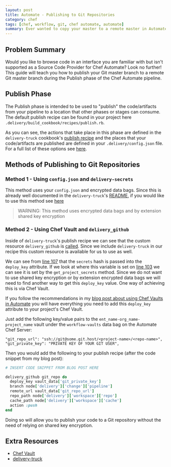 ```yaml
---
layout: post
title: Automate - Publishing to Git Repositories
category: chef
tags: [chef, workflow, git, chef automate, automate]
summary: Ever wanted to copy your master to a remote master in Automate? Find out how!?
---
```


## Problem Summary
Would you like to browse code in an interface you are familiar with but isn't supported as a Source Code Provider for Chef Automate? Look no further! This guide will teach you how to publish your Git master branch to a remote Git master branch during the Publish phase of the Chef Automate pipeline.

## Publish Phase
The Publish phase is intended to be used to "publish" the code/artifacts from your pipeline to a location that other phases or stages can consume. The default publish recipe can be found in your project here `.delivery/build_cookbook/recipes/publish.rb`.

As you can see, the actions that take place in this phase are defined in the `delivery-truck` cookbook's [publish recipe](https://github.com/chef-cookbooks/delivery-truck/blob/master/recipes/publish.rb) and the places that your code/artifacts are published are defined in your `.delivery/config.json` file. For a full list of these options see [here](https://github.com/chef-cookbooks/delivery-truck#publish).


## Methods of Publishing to Git Repositories

### Method 1 - Using `config.json` and `delivery-secrets`
This method uses your `config.json` and encrypted data bags. Since this is already well documented in the `delivery-truck`'s [README](https://github.com/chef-cookbooks/delivery-truck/blob/master/README.md), if you would like to use this method see [here](https://github.com/chef-cookbooks/delivery-truck#publish)

> WARNING: This method uses encrypted data bags and by extension shared key encryption

### Method 2 - Using Chef Vault and `delivery_github`
Inside of `delivery-truck`'s publish recipe we can see that the custom resource `delivery_github` is [called](https://github.com/chef-cookbooks/delivery-truck#publish#L106). Since we include `delivery-truck` in our recipe this custom resource is available for us to use as well.

We can see from [line 107](https://github.com/chef-cookbooks/delivery-truck/blob/master/recipes/publish.rb#L107) that the `secrets` hash is passed into the `deploy_key` attribute. If we look at where this variable is set on [line 103](https://github.com/chef-cookbooks/delivery-truck/blob/master/recipes/publish.rb#L103) we can see it is set by the `get_project_secrets` method. Since we do not want to use shared key encryption or by extension encrypted data bags we will need to find another way to get this `deploy_key` value. One way of achieving this is via Chef Vault.

If you follow the recommendations in my [blog post about using Chef Vaults in Automate](http://blog.jerryaldrichiii.com/chef/2016/12/12/automate-using-chef-vaults-in-workflow.html) you will have everything you need to add this `deploy_key` attribute to your project's Chef Vault.

Just add the following key/value pairs to the `ent_name-org_name-project_name` vault under the `workflow-vaults` data bag on the Automate Chef Server:

```none
"git_repo_url": "ssh://git@some.git.host/<project-name>/<repo-name>",
"git_private_key": "PRIVATE KEY OF YOUR GIT USER",
```

Then you would add the following to your publish recipe (after the code snippet from my blog post):

```ruby
# INSERT CODE SNIPPET FROM BLOG POST HERE

delivery_github git_repo do
  deploy_key vault_data['git_private_key']
  branch node['delivery']['change']['pipeline']
  remote_url vault_data['git_repo_url']
  repo_path node['delivery']['workspace']['repo']
  cache_path node['delivery']['workspace']['cache']
  action :push
end
```

Doing so will allow you to publish your code to a Git repository without the need of relying on shared key encryption.

## Extra Resources
  - [Chef Vault](https://github.com/chef/chef-vault)
  - [delivery-truck](https://github.com/chef-cookbooks/delivery-truck)
